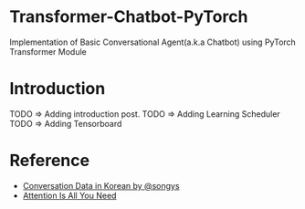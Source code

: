 # Transformer-Chatbot-PyTorch
Implementation of Basic Conversational Agent(a.k.a Chatbot) using PyTorch Transformer Module

# Introduction
TODO => Adding introduction post.
TODO => Adding Learning Scheduler
TODO => Adding Tensorboard

# Reference
- [Conversation Data in Korean by @songys](https://github.com/songys/Chatbot_data)
- [Attention Is All You Need](https://arxiv.org/abs/1706.03762)
